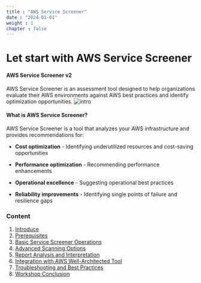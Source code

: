 ```yaml
---
title : "AWS Service Screener"
date : "2024-01-01" 
weight : 1 
chapter : false
---
```

# Let start with AWS Service Screener

#### AWS Service Screener v2

AWS Service Screener is an assessment tool designed to help organizations evaluate their AWS environments
against AWS best practices and identify optimization opportunities. 
![intro](/images/1/1.png)
#### What is AWS Service Screener?

AWS Service Screener is a tool that analyzes your AWS infrastructure and provides recommendations for:

- **Cost optimization** - Identifying underutilized resources and cost-saving opportunities

- **Performance optimization** - Recommending performance enhancements 

- **Operational excellence** - Suggesting operational best practices

- **Reliability improvements** - Identifying single points of failure and resilience gaps 

### Content
  1. [Introduce](1-Introduce/)
  2. [Prerequisites](2-preparation/)
  3. [Basic Service Screener Operations](4-BasicServiceScreenerOperations/)
  4. [Advanced Scanning Options](5-AdvancedScanningOptions/)
  5. [Report Analysis and Interpretation](6-ReportAnalysisandInterpretation/)
  6. [Integration with AWS Well-Architected Tool](7-IntegrationwithAWSWell-ArchitectedTool/)
  8. [Troubleshooting and Best Practices](8-Troubleshooting-andBestPractices/)
  9. [Workshop Conclusion](9-Conclusion/)

